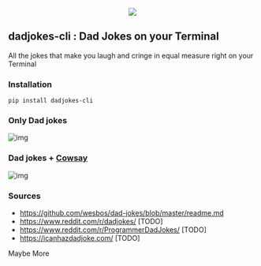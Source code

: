 
<p align="center">
   <img src="https://media1.giphy.com/media/3Jph0n155nmc8/source.gif">
</p>



## dadjokes-cli : Dad Jokes on your Terminal

All the jokes that make you laugh and cringe in equal measure right on your Terminal

###  Installation 

```
pip install dadjokes-cli
```

### Only Dad jokes

![img](https://i.imgur.com/jWrVzTJ.png)

### Dad jokes + [Cowsay](https://github.com/jeffbuttars/cowpy)

![img](https://i.imgur.com/oRuIpTF.png)


### Sources

- https://github.com/wesbos/dad-jokes/blob/master/readme.md
- https://www.reddit.com/r/dadjokes/ [TODO]
- https://www.reddit.com/r/ProgrammerDadJokes/ [TODO]
- https://icanhazdadjoke.com/ [TODO]

Maybe More
